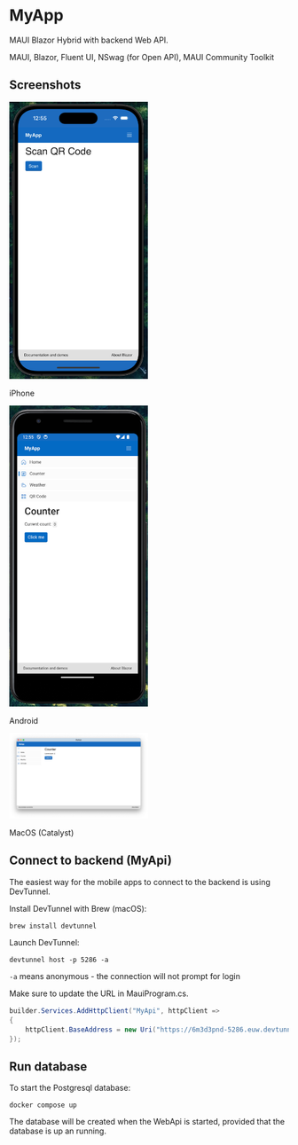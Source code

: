 # MyApp

MAUI Blazor Hybrid with backend Web API.

MAUI, Blazor, Fluent UI, NSwag (for Open API), MAUI Community Toolkit

## Screenshots

<img src="Screenshots/iPhone.png" width='250'>

iPhone

<img src="Screenshots/Android.png" width='250'>

Android

<img src="Screenshots/MacCatalyst.png" width='250'>

MacOS (Catalyst)

## Connect to backend (MyApi)

The easiest way for the mobile apps to connect to the backend is using DevTunnel.

Install DevTunnel with Brew (macOS):

```
brew install devtunnel
```

Launch DevTunnel:

```
devtunnel host -p 5286 -a
```

``-a`` means anonymous - the connection will not prompt for login

Make sure to update the URL in MauiProgram.cs.

```csharp
builder.Services.AddHttpClient("MyApi", httpClient =>
{
    httpClient.BaseAddress = new Uri("https://6m3d3pnd-5286.euw.devtunnels.ms");
});
```

## Run database

To start the Postgresql database:

```
docker compose up
```

The database will be created when the WebApi is started, provided that the database is up an running.